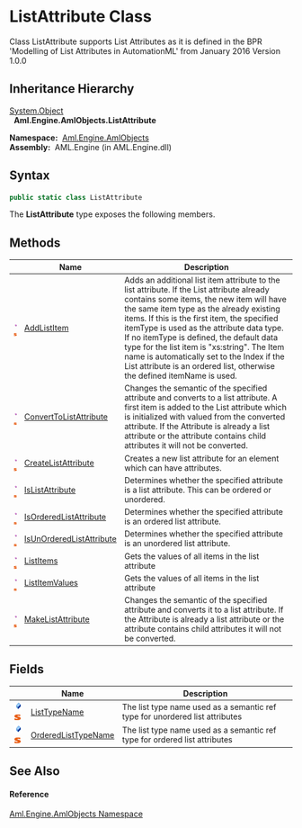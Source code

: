 ListAttribute Class
===================
Class ListAttribute supports List Attributes as it is defined in the BPR 'Modelling of List Attributes in AutomationML' from January 2016 Version 1.0.0


Inheritance Hierarchy
---------------------
[System.Object][1]  
  **Aml.Engine.AmlObjects.ListAttribute**  

  **Namespace:**  [Aml.Engine.AmlObjects][2]  
  **Assembly:**  AML.Engine (in AML.Engine.dll)

Syntax
------

```csharp
public static class ListAttribute
```

The **ListAttribute** type exposes the following members.


Methods
-------

                                 | Name                          | Description                                                                                                                                                                                                                                                                                                                                                                                                                                                                                          
-------------------------------- | ----------------------------- | ---------------------------------------------------------------------------------------------------------------------------------------------------------------------------------------------------------------------------------------------------------------------------------------------------------------------------------------------------------------------------------------------------------------------------------------------------------------------------------------------------- 
![Public method]![Static member] | [AddListItem][3]              | Adds an additional list item attribute to the list attribute. If the List attribute already contains some items, the new item will have the same item type as the already existing items. If this is the first item, the specified itemType is used as the attribute data type. If no itemType is defined, the default data type for the list item is "xs:string". The Item name is automatically set to the Index if the List attribute is an ordered list, otherwise the defined itemName is used. 
![Public method]![Static member] | [ConvertToListAttribute][4]   | Changes the semantic of the specified attribute and converts to a list attribute. A first item is added to the List attribute which is initialized with valued from the converted attribute. If the Attribute is already a list attribute or the attribute contains child attributes it will not be converted.                                                                                                                                                                                       
![Public method]![Static member] | [CreateListAttribute][5]      | Creates a new list attribute for an element which can have attributes.                                                                                                                                                                                                                                                                                                                                                                                                                               
![Public method]![Static member] | [IsListAttribute][6]          | Determines whether the specified attribute is a list attribute. This can be ordered or unordered.                                                                                                                                                                                                                                                                                                                                                                                                    
![Public method]![Static member] | [IsOrderedListAttribute][7]   | Determines whether the specified attribute is an ordered list attribute.                                                                                                                                                                                                                                                                                                                                                                                                                             
![Public method]![Static member] | [IsUnOrderedListAttribute][8] | Determines whether the specified attribute is an unordered list attribute.                                                                                                                                                                                                                                                                                                                                                                                                                           
![Public method]![Static member] | [ListItems][9]                | Gets the values of all items in the list attribute                                                                                                                                                                                                                                                                                                                                                                                                                                                   
![Public method]![Static member] | [ListItemValues][10]          | Gets the values of all items in the list attribute                                                                                                                                                                                                                                                                                                                                                                                                                                                   
![Public method]![Static member] | [MakeListAttribute][11]       | Changes the semantic of the specified attribute and converts it to a list attribute. If the Attribute is already a list attribute or the attribute contains child attributes it will not be converted.                                                                                                                                                                                                                                                                                               


Fields
------

                                | Name                      | Description                                                                  
------------------------------- | ------------------------- | ---------------------------------------------------------------------------- 
![Public field]![Static member] | [ListTypeName][12]        | The list type name used as a semantic ref type for unordered list attributes 
![Public field]![Static member] | [OrderedListTypeName][13] | The list type name used as a semantic ref type for ordered list attributes   


See Also
--------

#### Reference
[Aml.Engine.AmlObjects Namespace][2]  

[1]: https://docs.microsoft.com/dotnet/api/system.object
[2]: ../README.md
[3]: AddListItem.md
[4]: ConvertToListAttribute.md
[5]: CreateListAttribute.md
[6]: IsListAttribute.md
[7]: IsOrderedListAttribute.md
[8]: IsUnOrderedListAttribute.md
[9]: ListItems.md
[10]: ListItemValues.md
[11]: MakeListAttribute.md
[12]: ListTypeName.md
[13]: OrderedListTypeName.md
[14]: https://www.automationml.org
[15]: ../../icons/logoShade.png
[Public method]: ../../icons/pubmethod.gif "Public method"
[Static member]: ../../icons/static.gif "Static member"
[Public field]: ../../icons/pubfield.gif "Public field"
